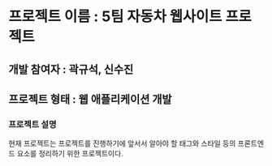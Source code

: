 # 프로젝트 이름 : 5팀 자동차 웹사이트 프로젝트
## 개발 참여자 : 곽규석, 신수진
## 프로젝트 형태 : 웹 애플리케이션 개발
### 프로젝트 설명 
현재 프로젝트는 프로젝트를 진행하기에 앞서서 알아야 할 태그와 스타일 등의 프론트엔드 요소를 정리하기 위한 프로젝트이다.